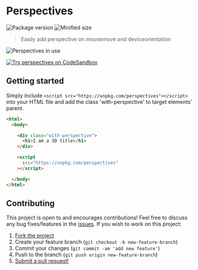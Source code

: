 # Perspectives

![Package version](https://img.shields.io/npm/v/perspectives.svg)
![Minified size](https://img.shields.io/bundlephobia/min/perspectives.svg)

> Easily add perspective on mousemove and deviceorientation

![Perspectives in use](https://user-images.githubusercontent.com/38357771/54791513-9dac1900-4c10-11e9-89f3-07284ba9d6bb.gif)

[![Try perspectives on CodeSandbox](https://codesandbox.io/static/img/play-codesandbox.svg)](https://codesandbox.io/s/1y42nkk4rl?fontsize=14)

## Getting started

Simply include `<script src="https://unpkg.com/perspectives"></script>` into your HTML file and add the class 'with-perspective' to target elements' parent.

```html
<html>
  <body>

    <div class="with-perspective">
      <h1>I am a 3D title</h1>
    </div>

    <script
      src="https://unpkg.com/perspectives"
    ></script>

  </body>
</html>
```

## Contributing

This project is open to and encourages contributions! Feel free to discuss any bug fixes/features in the [issues](https://github.com/shwilliam/perspectives/issues). If you wish to work on this project:

1.  [Fork the project](https://github.com/shwilliam/perspectives)
2.  Create your feature branch (`git checkout -b new-feature-branch`)
3.  Commit your changes (`git commit -am 'add new feature'`)
4.  Push to the branch (`git push origin new-feature-branch`)
5.  [Submit a pull request!](https://github.com/shwilliam/perspectives/pull/new/master)
